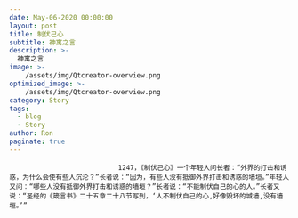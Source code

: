 ```yaml
---
date: May-06-2020 00:00:00
layout: post
title: 制伏己心
subtitle: 神寓之言
description: >-
  神寓之言
image: >-
    /assets/img/Qtcreator-overview.png
optimized_image: >-
    /assets/img/Qtcreator-overview.png
category: Story
tags:
  - blog
  - Story
author: Ron
paginate: true
---
```


							　　1247，《制伏己心》一个年轻人问长者：“外界的打击和诱惑，为什么会使有些人沉沦？”长者说：“因为，有些人没有抵御外界打击和诱惑的墙垣。”年轻人又问：“哪些人没有抵御外界打击和诱惑的墙垣？”长者说：“不能制伏自己的心的人。”长者又说：“圣经的《箴言书》二十五章二十八节写到，‘人不制伏自己的心,好像毁坏的城墙,没有墙垣。’”
							
							
						